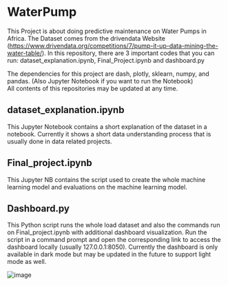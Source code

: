 # WaterPump #

This Project is about doing predictive maintenance on Water Pumps in Africa. The Dataset comes from the drivendata Website (https://www.drivendata.org/competitions/7/pump-it-up-data-mining-the-water-table/).
In this repository, there are 3 important codes that you can run: dataset_explanation.ipynb, Final_Project.ipynb and dashboard.py

The dependencies for this project are dash, plotly, sklearn, numpy, and pandas. (Also Jupyter Notebook if you want to run the Notebook)<br>
All contents of this repositories may be updated at any time.

## dataset_explanation.ipynb ##
This Jupyter Notebook contains a short explanation of the dataset in a notebook. Currently it shows a short data understanding process that
is usually done in data related projects. 

## Final_project.ipynb ##
This Jupyter NB contains the script used to create the whole machine learning model and evaluations on the machine learning model.

## Dashboard.py ##
This Python script runs the whole load dataset and also the commands run on Final_project.ipynb with additional dashboard visualization.
Run the script in a command prompt and open the corresponding link to access the dashboard locally (usually 127.0.0.1:8050). 
Currently the dashboard is only available in dark mode but may be updated in the future to support light mode as well.

![image](https://user-images.githubusercontent.com/86009873/158858979-2bc2d2c9-f8bc-436c-a6b3-6183f3ccfbb8.png)
